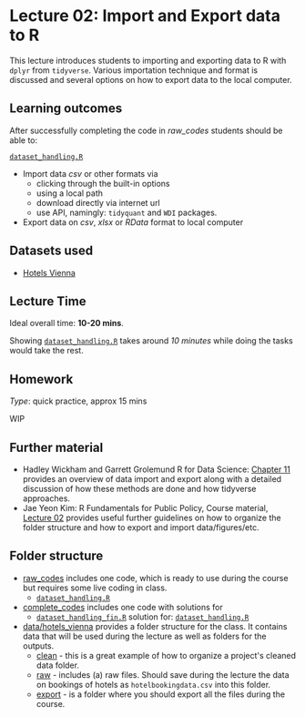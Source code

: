 # Lecture 02: Import and Export data to R

This lecture introduces students to importing and exporting data to R with `dplyr` from `tidyverse`. Various importation technique and format is discussed and several options on how to export data to the local computer.


## Learning outcomes
After successfully completing the code in *raw_codes* students should be able to:

[`dataset_handling.R`](https://github.com/gabors-data-analysis/da-coding-rstats/blob/main/lecture02-data-imp_n_exp/raw_codes/dataset_handling.R)
  - Import data *csv* or other formats via 
    - clicking through the built-in options 
    - using a local path
    - download directly via internet url
    - use API, namingly: `tidyquant` and `WDI` packages.
  - Export data on *csv*, *xlsx* or *RData* format to local computer 

## Datasets used
* [Hotels Vienna](https://gabors-data-analysis.com/datasets/#hotels-vienna)


## Lecture Time

Ideal overall time: **10-20 mins**.

Showing [`dataset_handling.R`](https://github.com/gabors-data-analysis/da-coding-rstats/blob/main/lecture02-data-imp_n_exp/raw_codes/dataset_handling.R) takes around *10 minutes* while doing the tasks would take the rest.
 

## Homework

*Type*: quick practice, approx 15 mins

WIP

## Further material

  - Hadley Wickham and Garrett Grolemund R for Data Science: [Chapter 11](https://r4ds.had.co.nz/data-import.html) provides an overview of data import and export along with a detailed discussion of how these methods are done and how tidyverse approaches.
  - Jae Yeon Kim: R Fundamentals for Public Policy, Course material, [Lecture 02](https://github.com/KDIS-DSPPM/r-fundamentals/blob/main/lecture_notes/02_computational_reproducibility.Rmd) provides useful further guidelines on how to organize the folder structure and how to export and import data/figures/etc.


## Folder structure
  
  - [raw_codes](https://github.com/gabors-data-analysis/da-coding-rstats/blob/main/lecture02-data-imp_n_exp/raw_codes) includes one code, which is ready to use during the course but requires some live coding in class.
    - [`dataset_handling.R`](https://github.com/gabors-data-analysis/da-coding-rstats/blob/main/lecture02-data-imp_n_exp/raw_codes/dataset_handling.R)
  - [complete_codes](https://github.com/gabors-data-analysis/da-coding-rstats/blob/main/lecture02-data-imp_n_exp/complete_codes) includes one code with solutions for
    - [`dataset_handling_fin.R`](https://github.com/gabors-data-analysis/da-coding-rstats/blob/main/lecture02-data-imp_n_exp/complete_codes/dataset_handling_fin.R) solution for: [`dataset_handling.R`](https://github.com/gabors-data-analysis/da-coding-rstats/blob/main/lecture02-data-imp_n_exp/raw_codes/dataset_handling.R)
  - [data/hotels_vienna](https://github.com/gabors-data-analysis/da-coding-rstats/tree/main/lecture02-data-imp_n_exp/data/hotels_vienna) provides a folder structure for the class. It contains data that will be used during the lecture as well as folders for the outputs.
    - [clean](https://github.com/gabors-data-analysis/da-coding-rstats/tree/main/lecture02-data-imp_n_exp/data/hotels_vienna/clean) - this is a great example of how to organize a project's cleaned data folder.
    - [raw](https://github.com/gabors-data-analysis/da-coding-rstats/tree/main/lecture02-data-imp_n_exp/data/hotels_vienna/raw) - includes (a) raw files. Should save during the lecture the data on bookings of hotels as `hotelbookingdata.csv` into this folder.
    - [export](https://github.com/gabors-data-analysis/da-coding-rstats/tree/main/lecture02-data-imp_n_exp/data/hotels_vienna/export) - is a folder where you should export all the files during the course.
    



